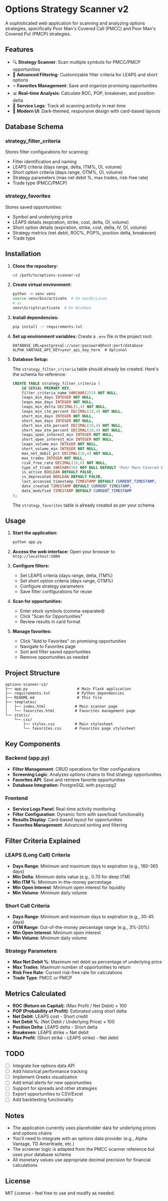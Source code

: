 # Options Strategy Scanner v2

A sophisticated web application for scanning and analyzing options strategies, specifically Poor Man's Covered Call (PMCC) and Poor Man's Covered Put (PMCP) strategies.

## Features

- 🔍 **Strategy Scanner**: Scan multiple symbols for PMCC/PMCP opportunities
- 🎯 **Advanced Filtering**: Customizable filter criteria for LEAPS and short options
- ⭐ **Favorites Management**: Save and organize promising opportunities
- 📊 **Real-time Analysis**: Calculate ROC, POP, breakeven, and position delta
- 📝 **Service Logs**: Track all scanning activity in real-time
- 🎨 **Modern UI**: Dark-themed, responsive design with card-based layouts

## Database Schema

### strategy_filter_criteria
Stores filter configurations for scanning:
- Filter identification and naming
- LEAPS criteria (days range, delta, ITM%, OI, volume)
- Short option criteria (days range, OTM%, OI, volume)
- Strategy parameters (max net debit %, max trades, risk-free rate)
- Trade type (PMCC/PMCP)

### strategy_favorites
Stores saved opportunities:
- Symbol and underlying price
- LEAPS details (expiration, strike, cost, delta, OI, volume)
- Short option details (expiration, strike, cost, delta, IV, OI, volume)
- Strategy metrics (net debit, ROC%, POP%, position delta, breakeven)
- Trade type

## Installation

1. **Clone the repository:**
   ```bash
   cd /path/to/options-scanner-v2
   ```

2. **Create virtual environment:**
   ```bash
   python -m venv venv
   source venv/bin/activate  # On macOS/Linux
   # or
   venv\Scripts\activate  # On Windows
   ```

3. **Install dependencies:**
   ```bash
   pip install -r requirements.txt
   ```

4. **Set up environment variables:**
   Create a `.env` file in the project root:
   ```
   DATABASE_URL=postgresql://user:password@host:port/database
   ALPHA_VANTAGE_API_KEY=your_api_key_here  # Optional
   ```

5. **Database Setup:**
   
   The `strategy_filter_criteria` table should already be created. Here's the schema for reference:
   ```sql
   CREATE TABLE strategy_filter_criteria (
       id SERIAL PRIMARY KEY,
       filter_criteria_name VARCHAR(255) NOT NULL,
       leaps_min_days INTEGER NOT NULL,
       leaps_max_days INTEGER NOT NULL,
       leaps_min_delta DECIMAL(5,4) NOT NULL,
       leaps_min_itm_percent DECIMAL(10,4) NOT NULL,
       short_min_days INTEGER NOT NULL,
       short_max_days INTEGER NOT NULL,
       short_min_otm_percent DECIMAL(10,4) NOT NULL,
       short_max_otm_percent DECIMAL(10,4) NOT NULL,
       leaps_open_interest_min INTEGER NOT NULL,
       short_open_interest_min INTEGER NOT NULL,
       leaps_volume_min INTEGER NOT NULL,
       short_volume_min INTEGER NOT NULL,
       max_net_debit_pct DECIMAL(10,4) NOT NULL,
       max_trades INTEGER NOT NULL,
       risk_free_rate DECIMAL(10,6) NOT NULL,
       type_of_trade VARCHAR(50) NOT NULL DEFAULT 'Poor Mans Covered Call',
       is_active BOOLEAN DEFAULT FALSE,
       is_deprecated BOOLEAN DEFAULT FALSE,
       last_accessed_timestamp TIMESTAMP DEFAULT CURRENT_TIMESTAMP,
       date_created TIMESTAMP DEFAULT CURRENT_TIMESTAMP,
       date_modified TIMESTAMP DEFAULT CURRENT_TIMESTAMP
   );
   ```

   The `strategy_favorites` table is already created as per your schema.

## Usage

1. **Start the application:**
   ```bash
   python app.py
   ```

2. **Access the web interface:**
   Open your browser to `http://localhost:5000`

3. **Configure filters:**
   - Set LEAPS criteria (days range, delta, ITM%)
   - Set short option criteria (days range, OTM%)
   - Configure strategy parameters
   - Save filter configurations for reuse

4. **Scan for opportunities:**
   - Enter stock symbols (comma-separated)
   - Click "Scan for Opportunities"
   - Review results in card format

5. **Manage favorites:**
   - Click "Add to Favorites" on promising opportunities
   - Navigate to Favorites page
   - Sort and filter saved opportunities
   - Remove opportunities as needed

## Project Structure

```
options-scanner-v2/
├── app.py                      # Main Flask application
├── requirements.txt            # Python dependencies
├── README.md                   # This file
├── templates/
│   ├── index.html             # Main scanner page
│   └── favorites.html         # Favorites management page
└── static/
    └── css/
        ├── styles.css         # Main stylesheet
        └── favorites.css      # Favorites page stylesheet
```

## Key Components

### Backend (app.py)
- **Filter Management**: CRUD operations for filter configurations
- **Screening Logic**: Analyzes options chains to find strategy opportunities
- **Favorites API**: Save and retrieve favorite opportunities
- **Database Integration**: PostgreSQL with psycopg2

### Frontend
- **Service Logs Panel**: Real-time activity monitoring
- **Filter Configuration**: Dynamic form with save/load functionality
- **Results Display**: Card-based layout for opportunities
- **Favorites Management**: Advanced sorting and filtering

## Filter Criteria Explained

### LEAPS (Long Call) Criteria
- **Days Range**: Minimum and maximum days to expiration (e.g., 180-365 days)
- **Min Delta**: Minimum delta value (e.g., 0.70 for deep ITM)
- **Min ITM %**: Minimum in-the-money percentage
- **Min Open Interest**: Minimum open interest for liquidity
- **Min Volume**: Minimum daily volume

### Short Call Criteria
- **Days Range**: Minimum and maximum days to expiration (e.g., 30-45 days)
- **OTM Range**: Out-of-the-money percentage range (e.g., 3%-20%)
- **Min Open Interest**: Minimum open interest
- **Min Volume**: Minimum daily volume

### Strategy Parameters
- **Max Net Debit %**: Maximum net debit as percentage of underlying price
- **Max Trades**: Maximum number of opportunities to return
- **Risk Free Rate**: Current risk-free rate for calculations
- **Trade Type**: PMCC or PMCP

## Metrics Calculated

- **ROC (Return on Capital)**: (Max Profit / Net Debit) × 100
- **POP (Probability of Profit)**: Estimated using short delta
- **Net Debit**: LEAPS cost - Short credit
- **Net Debit %**: (Net Debit / Underlying Price) × 100
- **Position Delta**: LEAPS delta - Short delta
- **Breakeven**: LEAPS strike + Net debit
- **Max Profit**: (Short strike - LEAPS strike) - Net debit

## TODO

- [ ] Integrate live options data API
- [ ] Add historical performance tracking
- [ ] Implement Greeks visualization
- [ ] Add email alerts for new opportunities
- [ ] Support for spreads and other strategies
- [ ] Export opportunities to CSV/Excel
- [ ] Add backtesting functionality

## Notes

- The application currently uses placeholder data for underlying prices and options chains
- You'll need to integrate with an options data provider (e.g., Alpha Vantage, TD Ameritrade, etc.)
- The screener logic is adapted from the PMCC scanner reference but uses your database schema
- All monetary values use appropriate decimal precision for financial calculations

## License

MIT License - feel free to use and modify as needed.
